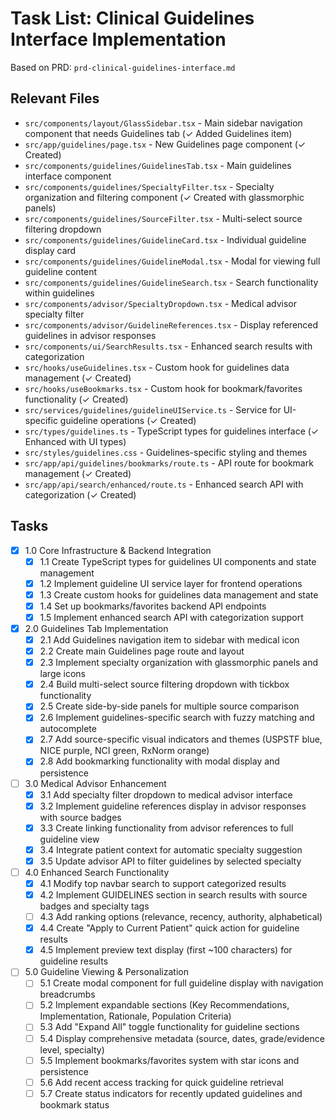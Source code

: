 # Task List: Clinical Guidelines Interface Implementation

Based on PRD: `prd-clinical-guidelines-interface.md`

## Relevant Files
- `src/components/layout/GlassSidebar.tsx` - Main sidebar navigation component that needs Guidelines tab (✓ Added Guidelines item)
- `src/app/guidelines/page.tsx` - New Guidelines page component (✓ Created)
- `src/components/guidelines/GuidelinesTab.tsx` - Main guidelines interface component
- `src/components/guidelines/SpecialtyFilter.tsx` - Specialty organization and filtering component (✓ Created with glassmorphic panels)
- `src/components/guidelines/SourceFilter.tsx` - Multi-select source filtering dropdown
- `src/components/guidelines/GuidelineCard.tsx` - Individual guideline display card
- `src/components/guidelines/GuidelineModal.tsx` - Modal for viewing full guideline content
- `src/components/guidelines/GuidelineSearch.tsx` - Search functionality within guidelines
- `src/components/advisor/SpecialtyDropdown.tsx` - Medical advisor specialty filter
- `src/components/advisor/GuidelineReferences.tsx` - Display referenced guidelines in advisor responses
- `src/components/ui/SearchResults.tsx` - Enhanced search results with categorization
- `src/hooks/useGuidelines.tsx` - Custom hook for guidelines data management (✓ Created)
- `src/hooks/useBookmarks.tsx` - Custom hook for bookmark/favorites functionality (✓ Created)
- `src/services/guidelines/guidelineUIService.ts` - Service for UI-specific guideline operations (✓ Created)
- `src/types/guidelines.ts` - TypeScript types for guidelines interface (✓ Enhanced with UI types)
- `src/styles/guidelines.css` - Guidelines-specific styling and themes
- `src/app/api/guidelines/bookmarks/route.ts` - API route for bookmark management (✓ Created)
- `src/app/api/search/enhanced/route.ts` - Enhanced search API with categorization (✓ Created)

## Tasks

- [x] 1.0 Core Infrastructure & Backend Integration
  - [x] 1.1 Create TypeScript types for guidelines UI components and state management
  - [x] 1.2 Implement guideline UI service layer for frontend operations
  - [x] 1.3 Create custom hooks for guidelines data management and state
  - [x] 1.4 Set up bookmarks/favorites backend API endpoints
  - [x] 1.5 Implement enhanced search API with categorization support

- [x] 2.0 Guidelines Tab Implementation  
  - [x] 2.1 Add Guidelines navigation item to sidebar with medical icon
  - [x] 2.2 Create main Guidelines page route and layout
  - [x] 2.3 Implement specialty organization with glassmorphic panels and large icons
  - [x] 2.4 Build multi-select source filtering dropdown with tickbox functionality
  - [x] 2.5 Create side-by-side panels for multiple source comparison
  - [x] 2.6 Implement guidelines-specific search with fuzzy matching and autocomplete
  - [x] 2.7 Add source-specific visual indicators and themes (USPSTF blue, NICE purple, NCI green, RxNorm orange)
  - [x] 2.8 Add bookmarking functionality with modal display and persistence

- [ ] 3.0 Medical Advisor Enhancement
  - [x] 3.1 Add specialty filter dropdown to medical advisor interface
  - [x] 3.2 Implement guideline references display in advisor responses with source badges
  - [x] 3.3 Create linking functionality from advisor references to full guideline view
  - [x] 3.4 Integrate patient context for automatic specialty suggestion
  - [x] 3.5 Update advisor API to filter guidelines by selected specialty

- [ ] 4.0 Enhanced Search Functionality
  - [x] 4.1 Modify top navbar search to support categorized results
  - [x] 4.2 Implement GUIDELINES section in search results with source badges and specialty tags
  - [ ] 4.3 Add ranking options (relevance, recency, authority, alphabetical)
  - [x] 4.4 Create "Apply to Current Patient" quick action for guideline results
  - [x] 4.5 Implement preview text display (first ~100 characters) for guideline results

- [ ] 5.0 Guideline Viewing & Personalization
  - [ ] 5.1 Create modal component for full guideline display with navigation breadcrumbs
  - [ ] 5.2 Implement expandable sections (Key Recommendations, Implementation, Rationale, Population Criteria)
  - [ ] 5.3 Add "Expand All" toggle functionality for guideline sections
  - [ ] 5.4 Display comprehensive metadata (source, dates, grade/evidence level, specialty)
  - [ ] 5.5 Implement bookmarks/favorites system with star icons and persistence
  - [ ] 5.6 Add recent access tracking for quick guideline retrieval
  - [ ] 5.7 Create status indicators for recently updated guidelines and bookmark status 